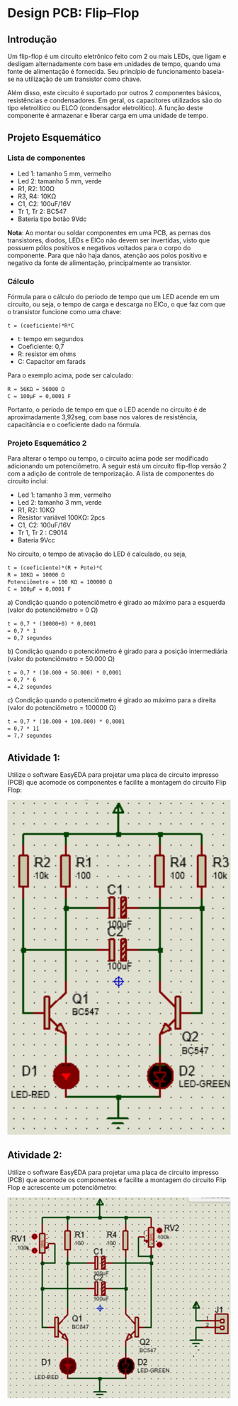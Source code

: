 # Design PCB: Flip–Flop

## Introdução

Um flip-flop é um circuito eletrônico feito com 2 ou mais LEDs, que ligam e desligam alternadamente com base em unidades de tempo, quando uma fonte de alimentação é fornecida. Seu princípio de funcionamento baseia-se na utilização de um transistor como chave. 

Além disso, este circuito é suportado por outros 2 componentes básicos, resistências e condensadores. Em geral, os capacitores utilizados são do tipo eletrolítico ou ELCO (condensador eletrolítico). A função deste componente é armazenar e liberar carga em uma unidade de tempo.

## Projeto Esquemático

### Lista de componentes

- Led 1: tamanho 5 mm, vermelho
- Led 2: tamanho 5 mm, verde
- R1, R2: 100Ω
- R3, R4: 10KΩ
- C1, C2: 100uF/16V
- Tr 1, Tr 2: BC547
- Bateria tipo botão 9Vdc

**Nota**: Ao montar ou soldar componentes em uma PCB, as pernas dos transistores, diodos, LEDs e ElCo não devem ser invertidas, visto que possuem pólos positivos e negativos voltados para o corpo do componente. Para que não haja danos, atenção aos polos positivo e negativo da fonte de alimentação, principalmente ao transistor. 

### Cálculo

Fórmula para o cálculo do período de tempo que um LED acende em um circuito, ou seja, o tempo de carga e descarga no ElCo, o que faz com que o transistor funcione como uma chave:

```
t = (coeficiente)*R*C
```

- t: tempo em segundos
- Coeficiente: 0,7
- R: resistor em ohms
- C: Capacitor em farads

Para o exemplo acima, pode ser calculado: 

```
R = 56KΩ = 56000 Ω
C = 100μF = 0,0001 F
```

Portanto, o período de tempo em que o LED acende no circuito é de aproximadamente 3,92seg, com base nos valores de resistência, capacitância e o coeficiente dado na fórmula.

### Projeto Esquemático 2

Para alterar o tempo ou tempo, o circuito acima pode ser modificado adicionando um potenciômetro. A seguir está um circuito flip-flop versão 2 com a adição de controle de temporização. A lista de componentes do circuito inclui:

- Led 1: tamanho 3 mm, vermelho
- Led 2: tamanho 3 mm, verde
- R1, R2: 10KΩ
- Resistor variável 100KΩ: 2pcs
- C1, C2: 100uF/16V
- Tr 1, Tr 2 : C9014
- Bateria 9Vcc

No circuito, o tempo de ativação do LED é calculado, ou seja,

```
t = (coeficiente)*(R + Pote)*C
R = 10KΩ = 10000 Ω
Potenciômetro = 100 KΩ = 100000 Ω
C = 100μF = 0,0001 F
```

a) Condição quando o potenciômetro é girado ao máximo para a esquerda (valor do potenciômetro = 0 Ω)

```
t = 0,7 * (10000+0) * 0,0001
= 0,7 * 1
= 0,7 segundos
```

b) Condição quando o potenciômetro é girado para a posição intermediária (valor do potenciômetro = 50.000 Ω)

```
t = 0,7 * (10.000 + 50.000) * 0,0001
= 0,7 * 6
= 4,2 segundos
```

c) Condição quando o potenciômetro é girado ao máximo para a direita (valor do potenciômetro = 100000 Ω)

```
t = 0,7 * (10.000 + 100.000) * 0,0001
= 0,7 * 11
= 7,7 segundos
```

## Atividade 1: 

Utilize o software EasyEDA para projetar uma placa de circuito impresso (PCB) que acomode os componentes e facilite a montagem do circuito Flip Flop: 

<img src="/img/flip_flop.png" alt="Circuito Flip Flop">

## Atividade 2: 

Utilize o software EasyEDA para projetar uma placa de circuito impresso (PCB) que acomode os componentes e facilite a montagem do circuito Flip Flop e acrescente um potenciômetro: 

<img src="/img/flip_flop_potenciometro.png" alt="Circuito Flip Flop com Potênciometro">